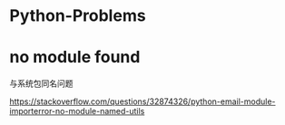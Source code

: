 # Python-Problems

# no module found

与系统包同名问题

https://stackoverflow.com/questions/32874326/python-email-module-importerror-no-module-named-utils